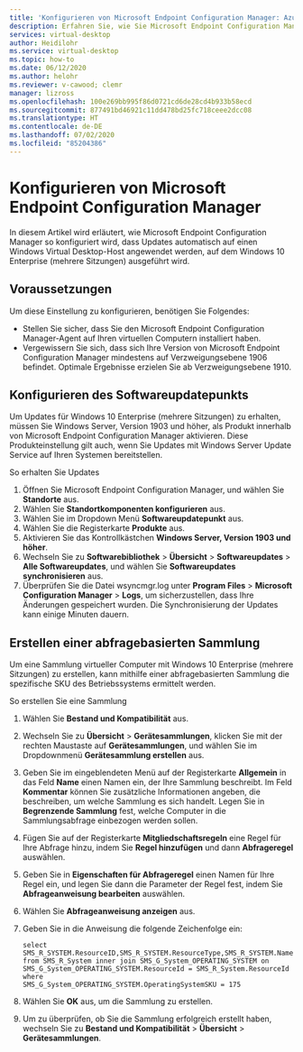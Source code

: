 ```yaml
---
title: 'Konfigurieren von Microsoft Endpoint Configuration Manager: Azure'
description: Erfahren Sie, wie Sie Microsoft Endpoint Configuration Manager konfigurieren, um Softwareupdates für Windows 10 Enterprise (mehrere Sitzungen) unter Windows Virtual Desktop bereitzustellen.
services: virtual-desktop
author: Heidilohr
ms.service: virtual-desktop
ms.topic: how-to
ms.date: 06/12/2020
ms.author: helohr
ms.reviewer: v-cawood; clemr
manager: lizross
ms.openlocfilehash: 100e269bb995f86d0721cd6de28cd4b933b58ecd
ms.sourcegitcommit: 877491bd46921c11dd478bd25fc718ceee2dcc08
ms.translationtype: HT
ms.contentlocale: de-DE
ms.lasthandoff: 07/02/2020
ms.locfileid: "85204386"
---
```

# <a name="configure-microsoft-endpoint-configuration-manager"></a>Konfigurieren von Microsoft Endpoint Configuration Manager

In diesem Artikel wird erläutert, wie Microsoft Endpoint Configuration Manager so konfiguriert wird, dass Updates automatisch auf einen Windows Virtual Desktop-Host angewendet werden, auf dem Windows 10 Enterprise (mehrere Sitzungen) ausgeführt wird.

## <a name="prerequisites"></a>Voraussetzungen

Um diese Einstellung zu konfigurieren, benötigen Sie Folgendes:

   - Stellen Sie sicher, dass Sie den Microsoft Endpoint Configuration Manager-Agent auf Ihren virtuellen Computern installiert haben.
   - Vergewissern Sie sich, dass sich Ihre Version von Microsoft Endpoint Configuration Manager mindestens auf Verzweigungsebene 1906 befindet. Optimale Ergebnisse erzielen Sie ab Verzweigungsebene 1910.

## <a name="configure-the-software-update-point"></a>Konfigurieren des Softwareupdatepunkts

Um Updates für Windows 10 Enterprise (mehrere Sitzungen) zu erhalten, müssen Sie Windows Server, Version 1903 und höher, als Produkt innerhalb von Microsoft Endpoint Configuration Manager aktivieren. Diese Produkteinstellung gilt auch, wenn Sie Updates mit Windows Server Update Service auf Ihren Systemen bereitstellen.

So erhalten Sie Updates

1. Öffnen Sie Microsoft Endpoint Configuration Manager, und wählen Sie **Standorte** aus.
2. Wählen Sie **Standortkomponenten konfigurieren** aus.
3. Wählen Sie im Dropdown Menü **Softwareupdatepunkt** aus.
4. Wählen Sie die Registerkarte **Produkte** aus.
5. Aktivieren Sie das Kontrollkästchen **Windows Server, Version 1903 und höher**.
6. Wechseln Sie zu **Softwarebibliothek** > **Übersicht** > **Softwareupdates** > **Alle Softwareupdates**, und wählen Sie **Softwareupdates synchronisieren** aus.
7. Überprüfen Sie die Datei wsyncmgr.log unter **Program Files** > **Microsoft Configuration Manager** > **Logs**, um sicherzustellen, dass Ihre Änderungen gespeichert wurden. Die Synchronisierung der Updates kann einige Minuten dauern.

## <a name="create-a-query-based-collection"></a>Erstellen einer abfragebasierten Sammlung

Um eine Sammlung virtueller Computer mit Windows 10 Enterprise (mehrere Sitzungen) zu erstellen, kann mithilfe einer abfragebasierten Sammlung die spezifische SKU des Betriebssystems ermittelt werden.

So erstellen Sie eine Sammlung

1. Wählen Sie **Bestand und Kompatibilität** aus.
2. Wechseln Sie zu **Übersicht** > **Gerätesammlungen**, klicken Sie mit der rechten Maustaste auf **Gerätesammlungen**, und wählen Sie im Dropdownmenü **Gerätesammlung erstellen** aus.
3. Geben Sie im eingeblendeten Menü auf der Registerkarte **Allgemein** in das Feld **Name** einen Namen ein, der Ihre Sammlung beschreibt. Im Feld **Kommentar** können Sie zusätzliche Informationen angeben, die beschreiben, um welche Sammlung es sich handelt. Legen Sie in **Begrenzende Sammlung** fest, welche Computer in die Sammlungsabfrage einbezogen werden sollen.
4. Fügen Sie auf der Registerkarte **Mitgliedschaftsregeln** eine Regel für Ihre Abfrage hinzu, indem Sie **Regel hinzufügen** und dann **Abfrageregel** auswählen.
5. Geben Sie in **Eigenschaften für Abfrageregel** einen Namen für Ihre Regel ein, und legen Sie dann die Parameter der Regel fest, indem Sie **Abfrageanweisung bearbeiten** auswählen.
6. Wählen Sie **Abfrageanweisung anzeigen** aus.
7. Geben Sie in die Anweisung die folgende Zeichenfolge ein:

    ```syntax
    select
    SMS_R_SYSTEM.ResourceID,SMS_R_SYSTEM.ResourceType,SMS_R_SYSTEM.Name,SMS_R_SYSTEM.SMSUniqueIdentifier,SMS_R_SYSTEM.ResourceDomainORWorkgroup,SMS_R_SYSTEM.Client
    from SMS_R_System inner join SMS_G_System_OPERATING_SYSTEM on
    SMS_G_System_OPERATING_SYSTEM.ResourceId = SMS_R_System.ResourceId where
    SMS_G_System_OPERATING_SYSTEM.OperatingSystemSKU = 175
    ```

8. Wählen Sie **OK** aus, um die Sammlung zu erstellen.
9. Um zu überprüfen, ob Sie die Sammlung erfolgreich erstellt haben, wechseln Sie zu **Bestand und Kompatibilität** > **Übersicht** > **Gerätesammlungen**.
